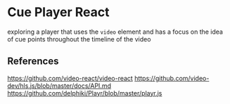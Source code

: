 # Cue Player React

exploring a player that uses the `video` element and has a focus on the idea of cue points throughout the timeline of the video

## References

https://github.com/video-react/video-react
https://github.com/video-dev/hls.js/blob/master/docs/API.md
https://github.com/delphiki/Playr/blob/master/playr.js